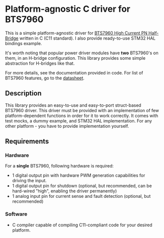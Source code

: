 # Platform-agnostic C driver for BTS7960

This is a simple platform-agnostic driver for [BTS7960 High Current PN Half-Bridge](./BTS7960.pdf)
written in C (C11 standard).
I also provide ready-to-use STM32 HAL bindings example.

It's worth noting that popular power driver modules have **two** BTS7960's on them, in an H-bridge
configuration. This library provides some simple abstraction for H-bridges like that.

For more details, see the documentation provided in code.
For list of BTS7960 features, go to the [datasheet](./BTS7960.pdf).

## Description

This library provides an easy-to-use and easy-to-port struct-based BTS7960 driver.
This driver must be provided with an implementation of few platform-dependent functions in order
for it to work correctly.
It comes with test mocks, a dummy example, and STM32 HAL implementation.
For any other platform - you have to provide implementation yourself.

## Requirements

### Hardware

For a **single** BTS7960, following hardware is required:

* 1 digital output pin with hardware PWM generation capabilities for driving the input.
* 1 digital output pin for shutdown (optional, but recommended, can be hard-wired "high", enabling
  the driver permanently)
* 1 analog input pin for current sense and fault detection (optional, but recommended)

### Software

* C compiler capable of compiling C11-compliant code for your desired platform.

